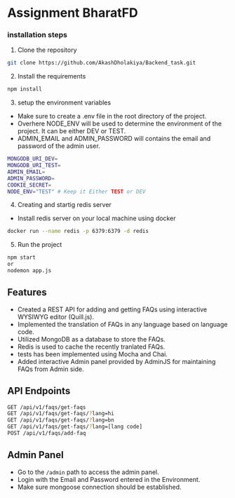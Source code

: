 # Assignment BharatFD

### installation steps

1. Clone the repository
```bash
git clone https://github.com/AkashDholakiya/Backend_task.git
```

2. Install the requirements
```bash
npm install
```

3. setup the environment variables
- Make sure to create a .env file in the root directory of the project.
- Overhere NODE_ENV will be used to determine the environment of the project. It can be either DEV or TEST.
- ADMIN_EMAIL and ADMIN_PASSWORD will contains the email and password of the admin user.
```bash
MONGODB_URI_DEV=
MONGODB_URI_TEST=
ADMIN_EMAIL=
ADMIN_PASSWORD=
COOKIE_SECRET=
NODE_ENV="TEST" # Keep it Either TEST or DEV
```

4. Creating and startig redis server
- Install redis server on your local machine using docker
```bash
docker run --name redis -p 6379:6379 -d redis
```

5. Run the project
```bash
npm start
or
nodemon app.js
```

## Features

- Created a REST API for adding and getting FAQs using interactive WYSIWYG editor (Quill.js).
- Implemented the translation of FAQs in any language based on language code.
- Utilized MongoDB as a database to store the FAQs.
- Redis is used to cache the recently tranlated FAQs.
- tests has been implemented using Mocha and Chai.
- Added interactive Admin panel provided by AdminJS for maintaining FAQs from Admin side.

## API Endpoints

```bash
GET /api/v1/faqs/get-faqs
GET /api/v1/faqs/get-faqs/?lang=hi
GET /api/v1/faqs/get-faqs/?lang=bn
GET /api/v1/faqs/get-faqs/?lang=[lang code]
POST /api/v1/faqs/add-faq
```

## Admin Panel

- Go to the <code>/admin</code> path to access the admin panel.
- Login with the Email and Password entered in the Environment.
- Make sure mongoose connection should be established.


